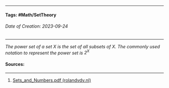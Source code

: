 __________________________________________________________________________
#### **Tags:** #Math/SetTheory 
###### *Date of Creation: 2023-09-24*
__________________________________________________________________________

*The power set of a set $X$ is the set of all subsets of $X$. The commonly used notation to represent the power set is $2^X$*

#### Sources:
__________________________________________________________________________
1. [Sets_and_Numbers.pdf (rolandvdv.nl)](https://www.rolandvdv.nl/Sets_and_Numbers.pdf)